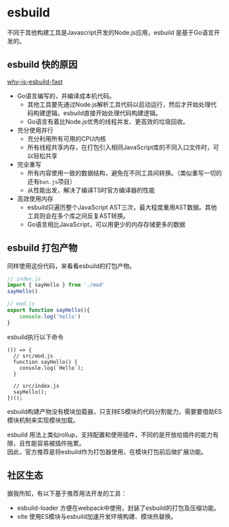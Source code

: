 # esbuild
不同于其他构建工具是Javascript开发的Node.js应用，esbuild 是基于Go语言开发的。

## esbuild 快的原因

[why-is-esbuild-fast](https://esbuild.github.io/faq/#why-is-esbuild-fast)

- Go语言编写的，并编译成本机代码。
  - 其他工具要先通过Node.js解析工具代码以启动运行，然后才开始处理代码构建逻辑。esbuild直接开始处理代码构建逻辑。
  - Go语言有着比Node.js优秀的线程并发、更高效的垃圾回收。
- 充分使用并行
  - 充分利用所有可用的CPU内核
  - 所有线程共享内存，在打包引入相同JavaScript库的不同入口文件时，可以轻松共享
- 完全重写
  - 所有内容使用一致的数据结构，避免在不同工具间转换。（类似重写一切的还有`bun.js`项目）
  - 从性能出发，解决了编译TS时官方编译器的性能
- 高效使用内存
  - esbuild只遍历整个JavaScript AST三次，最大程度重用AST数据。其他工具则会在多个库之间反复AST转换。
  - Go语言相比JavaScript，可以用更少的内存存储更多的数据

## esbuild 打包产物

同样使用这份代码，来看看esbuild的打包产物。
```js
// index.js
import { sayHello } from './mod'
sayHello()

// mod.js
export function sayHello(){
    console.log('hello')
}
```

esbuild执行以下命令
```shell
(() => {
  // src/mod.js
  function sayHello() {
    console.log(`Hello`);
  }

  // src/index.js
  sayHello();
})();
```

esbuild构建产物没有模块加载器，只支持ES模块的代码分割能力，需要要借助ES模块机制来实现模块加载。

esbuild 用法上类似rollup，支持配置和使用插件，不同的是开放给插件的能力有限，且性能容易被插件拖累。  
因此，官方推荐是将esbuild作为打包器使用，在模块打包前后做扩展功能。

## 社区生态

据我所知，有以下基于推荐用法开发的工具：
- esbuild-loader
  方便在webpack中使用，封装了esbuild的打包及压缩功能。
- vite
  使用ES模块与esbuild加速开发环境构建、模块热替换。